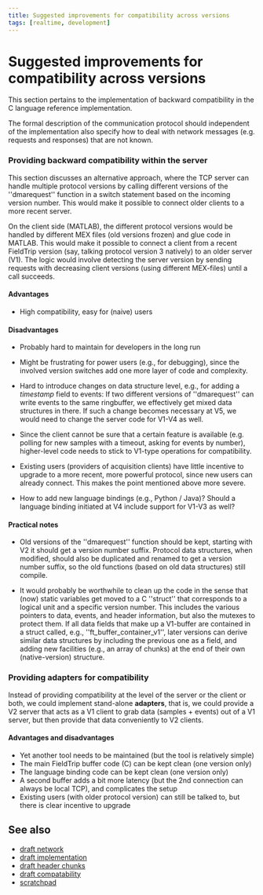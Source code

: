 ```yaml
---
title: Suggested improvements for compatibility across versions
tags: [realtime, development]
---
```


# Suggested improvements for compatibility across versions

This section pertains to the implementation of backward compatibility in the C language reference implementation.

The formal description of the communication protocol should independent of the implementation also specify how to deal with network messages (e.g. requests and responses) that are not known.

### Providing backward compatibility within the server

This section discusses an alternative approach, where the TCP server can handle multiple protocol versions by calling different versions
of the ''dmarequest'' function in a switch statement based on the incoming version number. This would make it possible to connect older clients
to a more recent server.

On the client side (MATLAB), the different protocol versions would be handled by different MEX files (old versions frozen) and glue code in MATLAB.
This would make it possible to connect a client from a recent FieldTrip version (say, talking protocol version 3 natively) to an older server (V1).
The logic would involve detecting the server version by sending requests with decreasing client versions (using different MEX-files) until a call succeeds.

#### Advantages

- High compatibility, easy for (naive) users

#### Disadvantages

- Probably hard to maintain for developers in the long run

- Might be frustrating for power users (e.g., for debugging), since the involved version switches add one more layer of code and complexity.

- Hard to introduce changes on data structure level, e.g., for adding a _timestamp_ field to events: If two different versions of ''dmarequest'' can write events to the same ringbuffer, we effectively get mixed data structures in there. If such a change becomes necessary at V5, we would need to change the server code for V1-V4 as well.

- Since the client cannot be sure that a certain feature is available (e.g. polling for new samples with a timeout, asking for events by number), higher-level code needs to stick to V1-type operations for compatibility.

- Existing users (providers of acquisition clients) have little incentive to upgrade to a more recent, more powerful protocol, since new users can already connect. This makes the point mentioned above more severe.

- How to add new language bindings (e.g., Python / Java)? Should a language binding initiated at V4 include support for V1-V3 as well?

#### Practical notes

- Old versions of the ''dmarequest'' function should be kept, starting with V2 it should get a version number suffix. Protocol data structures, when modified, should also be duplicated and renamed to get a version number suffix, so the old functions (based on old data structures) still compile.

- It would probably be worthwhile to clean up the code in the sense that (now) static variables get moved to a C ''struct'' that corresponds to a logical unit and a specific version number. This includes the various pointers to data, events, and header information, but also the mutexes to protect them. If all data fields that make up a V1-buffer are contained in a struct called, e.g., ''ft_buffer_container_v1'', later versions can derive similar data structures by including the previous one as a field, and adding new facilities (e.g., an array of chunks) at the end of their own (native-version) structure.

### Providing adapters for compatibility

Instead of providing compatibility at the level of the server or the client or both, we could implement stand-alone **adapters**, that is, we could provide a V2 server that acts as a V1 client to grab data (samples + events) out of a V1 server, but then provide that data conveniently to V2 clients.

#### Advantages and disadvantages

- Yet another tool needs to be maintained (but the tool is relatively simple)
- The main FieldTrip buffer code (C) can be kept clean (one version only)
- The language binding code can be kept clean (one version only)
- A second buffer adds a bit more latency (but the 2nd connection can always be local TCP), and complicates the setup
- Existing users (with older protocol version) can still be talked to, but there is clear incentive to upgrade

## See also

- [draft network](/development/realtime/draft_network)
- [draft implementation](/development/realtime/draft_implementation)
- [draft header chunks](/development/realtime/draft_header_chunks)
- [draft compatability](/development/realtime/draft_compatability)
- [scratchpad](/development/realtime/scratchpad)
